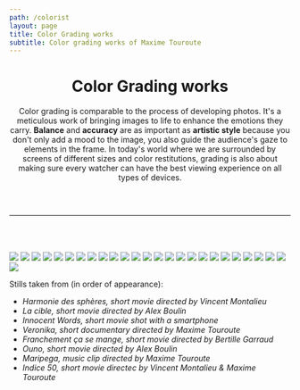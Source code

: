 ```yaml
---
path: /colorist
layout: page
title: Color Grading works
subtitle: Color grading works of Maxime Touroute
---
```


<div style="margin-bottom:2em">
<h1 style="text-align: center">Color Grading works</h1>
<p style="text-align: center">Color grading is comparable to the process of developing photos.
It's a meticulous work of bringing images to life to enhance the emotions they carry.
 <strong>Balance</strong> and <strong>accuracy</strong> are as important as <strong>artistic style</strong> because you don't only add a mood to the image, you also guide the audience's gaze to elements in the frame. In today's world where we are surrounded by screens of different sizes and color restitutions, grading is also about making sure every watcher can have the best viewing experience on all types of devices.</p>
<br/>
</div>
<hr/>
<br/>
<br/>
<br/>

<image-compare>
    <img src="harm3_a.jpg"/>
    <img src="harm3_b.jpg"/>
</image-compare>

<image-compare>
    <img src="harm4_a.jpg"/>
    <img src="harm4_b.jpg"/>
</image-compare>

<image-compare>
    <img src="decoy5_a.jpg"/>
    <img src="decoy5_b.jpg"/>
</image-compare>

<image-compare>
    <img src="IW3A.jpg"/>
    <img src="IW3B.jpg"/>
</image-compare>

<image-compare>
    <img src="VER3A.jpg"/>
    <img src="VER3B.jpg"/>
</image-compare>

<image-compare>
    <img src="ber2_a.jpg"/>
    <img src="ber2_b.jpg"/>
</image-compare>

<image-compare>
    <img src="ber4_a.jpg"/>
    <img src="ber4_b.jpg"/>
</image-compare>

<image-compare>
    <img src="ou4_a.jpg"/>
    <img src="ou4_b.jpg"/>
</image-compare>

<image-compare>
    <img src="ou3_a.jpg"/>
    <img src="ou3_b.jpg"/>
</image-compare>

<image-compare>
    <img src="mari1_a.jpg"/>
    <img src="mari1_b.jpg"/>
</image-compare>

<image-compare>
    <img src="mari5_a.jpg"/>
    <img src="mari5_b.jpg"/>
</image-compare>

<image-compare>
    <img src="ind3_a.jpg"/>
    <img src="ind3_b.jpg"/>
</image-compare>

<image-compare>
    <img src="ind1_a.jpg"/>
    <img src="ind1_b.jpg"/>
</image-compare>

Stills taken from (in order of appearance):

- _Harmonie des sphères, short movie directed by Vincent Montalieu_
- _La cible, short movie directed by Alex Boulin_
- _Innocent Words, short movie shot with a smartphone_
- _Veronika, short documentary directed by Maxime Touroute_
- _Franchement ça se mange, short movie directed by Bertille Garraud_
- _Ouno, short movie directed by Alex Boulin_
- _Maripega, music clip directed by Maxime Touroute_
- _Indice 50, short movie directec by Vincent Montalieu & Maxime Touroute_
